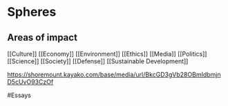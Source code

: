 

# Spheres
## Areas of impact 

[[Culture]]
[[Economy]]
[[Environment]]
[[Ethics]]
[[Media]]
[[Politics]]
[[Science]]
[[Society]]
[[Defense]]
[[Sustainable Development]]

https://shoremount.kayako.com/base/media/url/BkcGD3gVb28OBmIdbmjnD5cUvO93CzOf



#Essays
